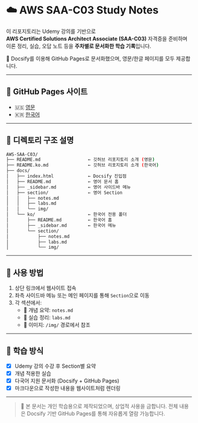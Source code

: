 # ☁️ AWS SAA-C03 Study Notes

이 리포지토리는 Udemy 강의를 기반으로  
**AWS Certified Solutions Architect Associate (SAA-C03)** 자격증을 준비하며 이론 정리, 실습, 오답 노트 등을 **주차별로 문서화한 학습 기록**입니다.

📘 Docsify를 이용해 GitHub Pages로 문서화했으며, 영문/한글 페이지를 모두 제공합니다.

---

## 🔗 GitHub Pages 사이트

- 🇺🇸 [영문](https://kyra0126.github.io/AWS-SAA-C03/)
- 🇰🇷 [한국어](https://kyra0126.github.io/AWS-SAA-C03/ko/)

---

## 📁 디렉토리 구조 설명
```bash
AWS-SAA-C03/
├── README.md                  ← 깃허브 리포지토리 소개 (영문)
├── README.ko.md               ← 깃허브 리포지토리 소개 (한국어)
├── docs/
│   ├── index.html             ← Docsify 진입점
│   ├── README.md              ← 영어 문서 홈
│   ├── _sidebar.md            ← 영어 사이드바 메뉴
│   ├── section/               ← 영어 Section
│   │   ├── notes.md
│   │   ├── labs.md
│   │   └── img/
│   └── ko/                    ← 한국어 전용 폴더
│       ├── README.md          ← 한국어 홈
│       ├── _sidebar.md        ← 한국어 메뉴
│       └── section/
│           ├── notes.md
│           ├── labs.md
│           └── img/
```

---

## 🧠 사용 방법

1. 상단 링크에서 웹사이트 접속
2. 좌측 사이드바 메뉴 또는 메인 페이지를 통해 `Section`으로 이동
3. 각 섹션에서:
   - 📘 개념 요약: `notes.md`
   - 🧪 실습 정리: `labs.md`
   - 📸 이미지: `/img/` 경로에서 참조

---

## 📝 학습 방식

- [x] Udemy 강의 수강 후 Section별 요약
- [x] 개념 적용한 실습
- [x] 다국어 지원 문서화 (Docsify + GitHub Pages)
- [x] 마크다운으로 작성한 내용을 웹사이트처럼 렌더링

---

> 📌 본 문서는 개인 학습용으로 제작되었으며, 상업적 사용을 금합니다. 전체 내용은 Docsify 기반 GitHub Pages를 통해 자유롭게 열람 가능합니다.

